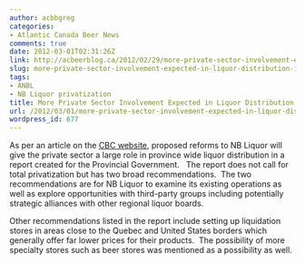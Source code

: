 ```yaml
---
author: acbbgreg
categories:
- Atlantic Canada Beer News
comments: true
date: 2012-03-01T02:31:26Z
link: http://acbeerblog.ca/2012/02/29/more-private-sector-involvement-expected-in-liquor-distribution-in-n-b/
slug: more-private-sector-involvement-expected-in-liquor-distribution-in-n-b
tags:
- ANBL
- NB Liquor privatization
title: More Private Sector Involvement Expected in Liquor Distribution in N.B.
url: /2012/03/01/more-private-sector-involvement-expected-in-liquor-distribution-in-n-b/
wordpress_id: 677
---
```


As per an article on the [CBC website](http://www.cbc.ca/news/canada/new-brunswick/story/2012/02/29/nb-nbliquor-private-future-130.html?cmp=rss), proposed reforms to NB Liquor will give the private sector a large role in province wide liquor distribution in a report created for the Provincial Government.   The report does not call for total privatization but has two broad recommendations.  The two recommendations are for NB Liquor to examine its existing operations as well as explore opportunities with third-party groups including potentially strategic alliances with other regional liquor boards.

Other recommendations listed in the report include setting up liquidation stores in areas close to the Quebec and United States borders which generally offer far lower prices for their products.  The possibility of more specialty stores such as beer stores was mentioned as a possibility as well.
